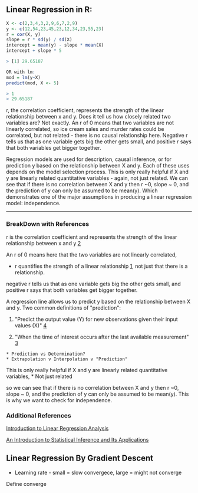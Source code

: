 ## Linear Regression in R: 
```R
X <- c(2,3,4,3,2,9,6,7,2,9)
y <- c(12,54,23,45,23,12,34,23,55,23)
r = cor(X, y)
slope = r * sd(y) / sd(X)
intercept = mean(y) - slope * mean(X)
intercept + slope * 5

> [1] 29.65187

OR with lm:
mod = lm(y~X)
predict(mod, X <- 5)

> 1 
> 29.65187
```

r, the correlation coefficient, represents the strength of the linear relationship between x and y. Does it tell us how closely related two variables are? Not exactly. An r of 0 means that two variables are not linearly correlated, so ice cream sales and murder rates could be correlated, but not related - there is no causal relationship here. Negative r tells us that as one variable gets big the other gets small, and positive r says that both variables get bigger together.

Regression models are used for description, causal inference, or for prediction y based on the relationship between X and y. Each of these uses depends on the model selection process. This is only really helpful if X and y are linearly related quantitative variables - again, not just related. We can see that if there is no correlation between X and y then r ~0, slope ~ 0, and the prediction of y can only be assumed to be mean(y). Which demonstrates one of the major assumptions in producing a linear regression model: independence.

---

### BreakDown with References

r is the correlation coefficient and represents the strength of the linear relationship between x and y [2](https://onlinecourses.science.psu.edu/stat501/node/256/)

An r of 0 means here that the two variables are not linearly correlated, 

   * r quantifies the strength of a linear relationship [1](https://onlinecourses.science.psu.edu/stat501/node/258/), not just that there is a relationship.

negative r tells us that as one variable gets big the other gets small, and positive r says that both variables get bigger together. 

A regression line allows us to predict y based on the relationship between X and y. 
Two common definitions of "prediction":

   1. "Predict the output value (Y) for new observations given their input values (X)" [4](https://www.stat.berkeley.edu/~aldous/157/Papers/shmueli.pdf)

   2. "When the time of interest occurs after the last available
measurement" [3](http://d1.amobbs.com/bbs_upload782111/files_40/ourdev_647440XLQQDR.pdf)


    * Prediction vs Determination?
    * Extrapolation v Interpolation v "Prediction"


This is only really helpful if X and y are linearly related quantitative variables, 
    * Not just related


so we can see that if there is no correlation between X and y then r ~0, slope ~ 0, and the prediction of y can only be assumed to be mean(y). This is why we want to check for independence. 


### Additional References
[Introduction to Linear Regression Analysis](https://media.wiley.com/product_data/excerpt/10/04705428/0470542810-66.pdf)

[An Introduction to Statistical Inference and Its Applications](https://shyam.nitk.ac.in/Books/PTA%20Books/Trosset-ProbTheory-n-statistical_inference.pdf)


## Linear Regression By Gradient Descent

* Learning rate - small = slow convergece, large = might not converge

Define converge 


